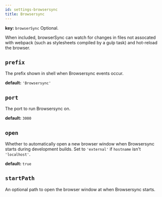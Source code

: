 ```yaml
---
id: settings-browsersync
title: Browsersync
---
```


**key:** `browserSync`
Optional.

When included, browserSync can watch for changes in files not assocated with webpack (such as stylesheets compiled by a gulp task) and hot-reload the browser.

## `prefix`
The prefix shown in shell when Browsersync events occur.

**default:**
`'Browsersync'`

## `port`
The port to run Browsersync on.

**default:**
`3000`

## `open`
Whether to automatically open a new browser window when Browsersync starts during development builds. Set to `'external'` if `hostname` isn't `'localhost'`.

**default:**
`true`

## `startPath`
An optional path to open the browser window at when Browsersync starts.
